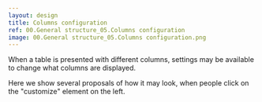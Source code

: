 ```yaml
---
layout: design
title: Columns configuration
ref: 00.General structure_05.Columns configuration
image: 00.General structure_05.Columns configuration.png
---
```


When a table is presented with different columns, settings may be available to change what columns are displayed.

Here we show several proposals of how it may look, when people click on the "customize" element on the left.
